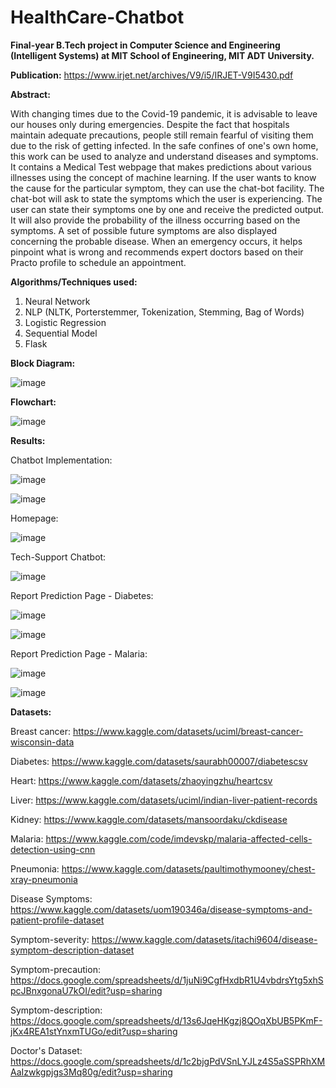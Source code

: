 # HealthCare-Chatbot

**Final-year B.Tech project in Computer Science and Engineering (Intelligent Systems) at MIT School of Engineering, MIT ADT University.**

**Publication:** https://www.irjet.net/archives/V9/i5/IRJET-V9I5430.pdf

**Abstract:**

With changing times due to the Covid-19 pandemic, it is advisable to leave our houses only during emergencies. Despite the fact that hospitals maintain adequate precautions, people still remain fearful of visiting them due to the risk of getting infected. In the safe confines of one's own 
 home, this work can be used to analyze and understand diseases and symptoms. It contains a Medical Test webpage that makes predictions about various illnesses using the concept of machine learning. If the user wants to know the cause for the particular symptom, they can use the chat-bot
facility. The chat-bot will ask to state the symptoms which the user is experiencing. The user can state their symptoms one by one and receive the predicted output. It will also provide the probability of the illness occurring based on the symptoms. A set of possible future symptoms are also displayed concerning the probable disease. When an emergency occurs, it helps pinpoint what is wrong and recommends expert doctors based on their Practo profile to schedule an appointment.

**Algorithms/Techniques used:**

1. Neural Network
2. NLP (NLTK, Porterstemmer, Tokenization, Stemming, Bag of Words)
3. Logistic Regression
4. Sequential Model
5. Flask

**Block Diagram:**

![image](https://github.com/Manaswi-Vichare/HealthCare-Chatbot/assets/83514527/59d133f7-df85-4df3-bebd-e37a6e65e8be)

**Flowchart:**

![image](https://github.com/Manaswi-Vichare/HealthCare-Chatbot/assets/83514527/b34d067a-3702-488e-813a-e4022bacbde6)

**Results:**

Chatbot Implementation:

![image](https://github.com/Manaswi-Vichare/HealthCare-Chatbot/assets/83514527/73323703-b8f1-4c99-aa01-44ebde12192c)

![image](https://github.com/Manaswi-Vichare/HealthCare-Chatbot/assets/83514527/ca5e3626-7a82-42de-98fe-5a6841c4bdc3)

Homepage:

![image](https://github.com/Manaswi-Vichare/HealthCare-Chatbot/assets/83514527/7761ab01-0b77-4dcc-b5a2-91010dc7ce28)

Tech-Support Chatbot:

![image](https://github.com/Manaswi-Vichare/HealthCare-Chatbot/assets/83514527/7d7fc326-3981-4e9c-bea4-f6c672c17380)

Report Prediction Page - Diabetes:

![image](https://github.com/Manaswi-Vichare/HealthCare-Chatbot/assets/83514527/a41b5257-3ff3-4339-99ce-c33e23d0323e)

![image](https://github.com/Manaswi-Vichare/HealthCare-Chatbot/assets/83514527/81dad733-560b-4908-94ea-56b35fdc3974)

Report Prediction Page - Malaria:

![image](https://github.com/Manaswi-Vichare/HealthCare-Chatbot/assets/83514527/ba199b32-2ee1-4288-9bb9-f458ee65abab)

![image](https://github.com/Manaswi-Vichare/HealthCare-Chatbot/assets/83514527/3a919567-b85a-44e2-be2a-e41e74e32770)

**Datasets:**

Breast cancer: https://www.kaggle.com/datasets/uciml/breast-cancer-wisconsin-data

Diabetes: https://www.kaggle.com/datasets/saurabh00007/diabetescsv

Heart: https://www.kaggle.com/datasets/zhaoyingzhu/heartcsv

Liver: https://www.kaggle.com/datasets/uciml/indian-liver-patient-records

Kidney: https://www.kaggle.com/datasets/mansoordaku/ckdisease

Malaria: https://www.kaggle.com/code/imdevskp/malaria-affected-cells-detection-using-cnn

Pneumonia: https://www.kaggle.com/datasets/paultimothymooney/chest-xray-pneumonia

Disease Symptoms: https://www.kaggle.com/datasets/uom190346a/disease-symptoms-and-patient-profile-dataset 

Symptom-severity: https://www.kaggle.com/datasets/itachi9604/disease-symptom-description-dataset

Symptom-precaution: https://docs.google.com/spreadsheets/d/1juNi9CgfHxdbR1U4vbdrsYtg5xhSpcJBnxgonaU7kOI/edit?usp=sharing

Symptom-description: https://docs.google.com/spreadsheets/d/13s6JqeHKgzj8QOqXbUB5PKmF-jKx4REA1stYnxmTUGo/edit?usp=sharing

Doctor's Dataset: https://docs.google.com/spreadsheets/d/1c2bjgPdVSnLYJLz4S5aSSPRhXMAaIzwkgpjgs3Mq80g/edit?usp=sharing
